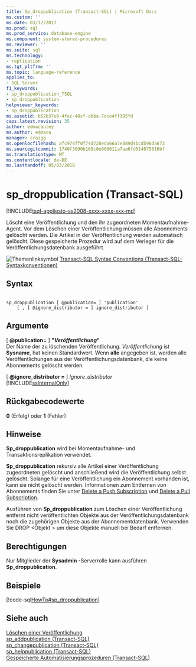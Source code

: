 ```yaml
---
title: Sp_droppublication (Transact-SQL) | Microsoft Docs
ms.custom: ''
ms.date: 03/17/2017
ms.prod: sql
ms.prod_service: database-engine
ms.component: system-stored-procedures
ms.reviewer: ''
ms.suite: sql
ms.technology:
- replication
ms.tgt_pltfrm: ''
ms.topic: language-reference
applies_to:
- SQL Server
f1_keywords:
- sp_droppublication_TSQL
- sp_droppublication
helpviewer_keywords:
- sp_droppublication
ms.assetid: b52b37e6-4fec-40cf-abba-7dce4ff395fd
caps.latest.revision: 35
author: edmacauley
ms.author: edmaca
manager: craigg
ms.openlocfilehash: afc974ff0f74d728eda66a7e889d4bcd598da673
ms.sourcegitcommit: 1740f3090b168c0e809611a7aa6fd514075616bf
ms.translationtype: MT
ms.contentlocale: de-DE
ms.lasthandoff: 05/03/2018
---
```

# <a name="spdroppublication-transact-sql"></a>sp_droppublication (Transact-SQL)
[!INCLUDE[tsql-appliesto-ss2008-xxxx-xxxx-xxx-md](../../includes/tsql-appliesto-ss2008-xxxx-xxxx-xxx-md.md)]

  Löscht eine Veröffentlichung und den ihr zugeordneten Momentaufnahme-Agent. Vor dem Löschen einer Veröffentlichung müssen alle Abonnements gelöscht werden. Die Artikel in der Veröffentlichung werden automatisch gelöscht. Diese gespeicherte Prozedur wird auf dem Verleger für die Veröffentlichungsdatenbank ausgeführt.  
  
 ![Themenlinksymbol](../../database-engine/configure-windows/media/topic-link.gif "Topic link icon") [Transact-SQL Syntax Conventions (Transact-SQL-Syntaxkonventionen)](../../t-sql/language-elements/transact-sql-syntax-conventions-transact-sql.md)  
  
## <a name="syntax"></a>Syntax  
  
```  
  
sp_droppublication [ @publication= ] 'publication'   
    [ , [ @ignore_distributor = ] ignore_distributor ]  
```  
  
## <a name="arguments"></a>Argumente  
 [  **@publication=** ] **"***Veröffentlichung***"**  
 Der Name der zu löschenden Veröffentlichung. *Veröffentlichung* ist **Sysname**, hat keinen Standardwert. Wenn **alle** angegeben ist, werden alle Veröffentlichungen aus der Veröffentlichungsdatenbank, die keine Abonnements gelöscht werden.  
  
 [  **@ignore_distributor =** ] *Ignore_distributor*  
 [!INCLUDE[ssInternalOnly](../../includes/ssinternalonly-md.md)]  
  
## <a name="return-code-values"></a>Rückgabecodewerte  
 **0** (Erfolg) oder **1** (Fehler)  
  
## <a name="remarks"></a>Hinweise  
 **Sp_droppublication** wird bei Momentaufnahme- und Transaktionsreplikation verwendet.  
  
 **Sp_droppublication** rekursiv alle Artikel einer Veröffentlichung zugeordneten gelöscht und anschließend wird die Veröffentlichung selbst gelöscht. Solange für eine Veröffentlichung ein Abonnement vorhanden ist, kann sie nicht gelöscht werden. Informationen zum Entfernen von Abonnements finden Sie unter [Delete a Push Subscription](../../relational-databases/replication/delete-a-push-subscription.md) und [Delete a Pull Subscription](../../relational-databases/replication/delete-a-pull-subscription.md).  
  
 Ausführen von **Sp_droppublication** zum Löschen einer Veröffentlichung entfernt nicht veröffentlichten Objekte aus der Veröffentlichungsdatenbank noch die zugehörigen Objekte aus der Abonnementdatenbank. Verwenden Sie DROP \<Objekt > um diese Objekte manuell bei Bedarf entfernen.  
  
## <a name="permissions"></a>Berechtigungen  
 Nur Mitglieder der **Sysadmin** -Serverrolle kann ausführen **Sp_droppublication**.  
  
## <a name="examples"></a>Beispiele  
 [!code-sql[HowTo#sp_droppublication](../../relational-databases/replication/codesnippet/tsql/sp-droppublication-trans_1.sql)]  
  
## <a name="see-also"></a>Siehe auch  
 [Löschen einer Veröffentlichung](../../relational-databases/replication/publish/delete-a-publication.md)   
 [sp_addpublication &#40;Transact-SQL&#41;](../../relational-databases/system-stored-procedures/sp-addpublication-transact-sql.md)   
 [sp_changepublication &#40;Transact-SQL&#41;](../../relational-databases/system-stored-procedures/sp-changepublication-transact-sql.md)   
 [sp_helppublication &#40;Transact-SQL&#41;](../../relational-databases/system-stored-procedures/sp-helppublication-transact-sql.md)   
 [Gespeicherte Automatisierungsprozeduren &#40;Transact-SQL&#41;](../../relational-databases/system-stored-procedures/replication-stored-procedures-transact-sql.md)  
  
  
